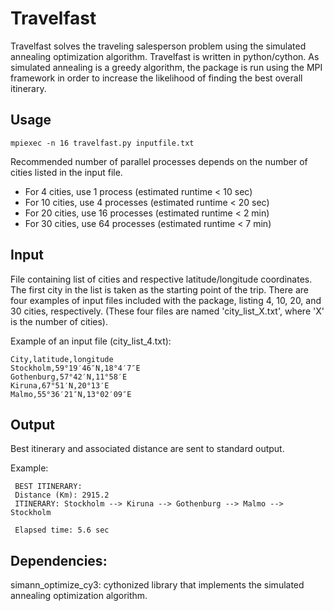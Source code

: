 
# Travelfast 

Travelfast solves the traveling salesperson problem using the simulated annealing optimization algorithm. Travelfast is written in python/cython.
As simulated annealing is a greedy algorithm, the package is run using the MPI framework in order to increase the likelihood of
finding the best overall itinerary.


## Usage
```
mpiexec -n 16 travelfast.py inputfile.txt
```
Recommended number of parallel processes depends on the number of cities listed in the input file.
- For 4 cities, use 1 process (estimated runtime < 10 sec)
- For 10 cities, use 4 processes (estimated runtime < 20 sec)
- For 20 cities, use 16 processes (estimated runtime < 2 min)
- For 30 cities, use 64 processes (estimated runtime < 7 min)


## Input
File containing list of cities and respective latitude/longitude coordinates. The first city in the list is taken as the starting
point of the trip. There are four examples of input files included with the package, listing 4, 10, 20, and 30 cities, respectively.
(These four files are named 'city_list_X.txt', where 'X' is the number of cities).

Example of an input file (city_list_4.txt):
```
City,latitude,longitude
Stockholm,59°19′46″N,18°4′7″E
Gothenburg,57°42′N,11°58′E
Kiruna,67°51′N,20°13′E
Malmo,55°36′21″N,13°02′09″E
```

## Output
Best itinerary and associated distance are sent to standard output.

Example:
```
 BEST ITINERARY:
 Distance (Km): 2915.2
 ITINERARY: Stockholm --> Kiruna --> Gothenburg --> Malmo --> Stockholm

 Elapsed time: 5.6 sec
```

## Dependencies:
simann_optimize_cy3: cythonized library that implements the simulated annealing optimization algorithm.





